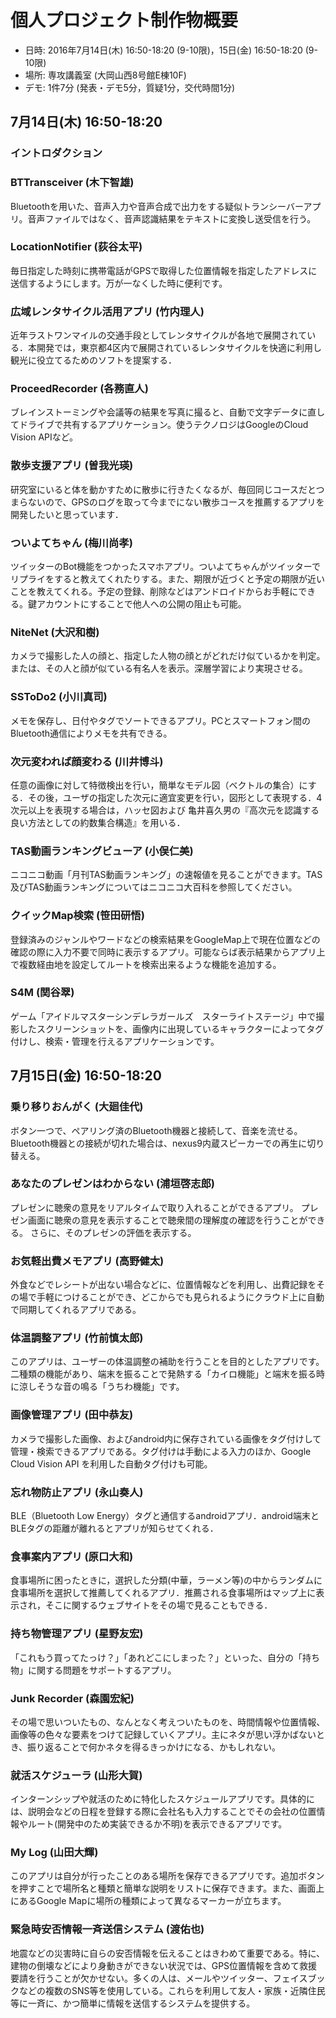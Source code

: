 個人プロジェクト制作物概要
========

* 日時: 2016年7月14日(木) 16:50-18:20 (9-10限)，15日(金) 16:50-18:20 (9-10限)
* 場所: 専攻講義室 (大岡山西8号館E棟10F)
* デモ: 1件7分 (発表・デモ5分，質疑1分，交代時間1分)

## 7月14日(木) 16:50-18:20

### イントロダクション

### BTTransceiver (木下智雄)

Bluetoothを用いた、音声入力や音声合成で出力をする疑似トランシーバーアプリ。音声ファイルではなく、音声認識結果をテキストに変換し送受信を行う。

### LocationNotifier (荻谷太平)

毎日指定した時刻に携帯電話がGPSで取得した位置情報を指定したアドレスに送信するようにします。万が一なくした時に便利です。

### 広域レンタサイクル活用アプリ (竹内理人)

近年ラストワンマイルの交通手段としてレンタサイクルが各地で展開されている．本開発では，東京都4区内で展開されているレンタサイクルを快適に利用し観光に役立てるためのソフトを提案する．

### ProceedRecorder (各務直人)

ブレインストーミングや会議等の結果を写真に撮ると、自動で文字データに直してドライブで共有するアプリケーション。使うテクノロジはGoogleのCloud Vision APIなど。

### 散歩支援アプリ (曽我光瑛)

研究室にいると体を動かすために散歩に行きたくなるが、毎回同じコースだとつまらないので、GPSのログを取って今までにない散歩コースを推薦するアプリを開発したいと思っています．

### ついよてちゃん (梅川尚孝)

ツイッターのBot機能をつかったスマホアプリ。ついよてちゃんがツイッターでリプライをすると教えてくれたりする。また、期限が近づくと予定の期限が近いことを教えてくれる。予定の登録、削除などはアンドロイドからお手軽にできる。鍵アカウントにすることで他人への公開の阻止も可能。

### NiteNet (大沢和樹)

カメラで撮影した人の顔と、指定した人物の顔とがどれだけ似ているかを判定。または、その人と顔が似ている有名人を表示。深層学習により実現させる。

### SSToDo2 (小川真司)

メモを保存し、日付やタグでソートできるアプリ。PCとスマートフォン間のBluetooth通信によりメモを共有できる。

### 次元変われば顔変わる (川井博斗)

任意の画像に対して特徴検出を行い，簡単なモデル図（ベクトルの集合）にする．その後，ユーザの指定した次元に適宜変更を行い，図形として表現する．4次元以上を表現する場合は，ハッセ図および 亀井喜久男の『高次元を認識する良い方法としての約数集合構造』を用いる．

### TAS動画ランキングビューア (小俣仁美)

ニコニコ動画「月刊TAS動画ランキング」の速報値を見ることができます。TAS及びTAS動画ランキングについてはニコニコ大百科を参照してください。

### クイックMap検索 (笹田研悟)

登録済みのジャンルやワードなどの検索結果をGoogleMap上で現在位置などの確認の際に入力不要で同時に表示するアプリ。可能ならば表示結果からアプリ上で複数経由地を設定してルートを検索出来るような機能を追加する。

### S4M (関谷翠)

ゲーム「アイドルマスターシンデレラガールズ　スターライトステージ」中で撮影したスクリーンショットを、画像内に出現しているキャラクターによってタグ付けし、検索・管理を行えるアプリケーションです。


## 7月15日(金) 16:50-18:20

### 乗り移りおんがく (大廻佳代)

ボタン一つで、ペアリング済のBluetooth機器と接続して、音楽を流せる。Bluetooth機器との接続が切れた場合は、nexus9内蔵スピーカーでの再生に切り替える。

### あなたのプレゼンはわからない (浦垣啓志郎)

プレゼンに聴衆の意見をリアルタイムで取り入れることができるアプリ。
プレゼン画面に聴衆の意見を表示することで聴衆間の理解度の確認を行うことができる。
さらに、そのプレゼンの評価を表示する。

### お気軽出費メモアプリ (高野健太)

外食などでレシートが出ない場合などに、位置情報などを利用し、出費記録をその場で手軽につけることができ、どこからでも見られるようにクラウド上に自動で同期してくれるアプリである。

### 体温調整アプリ (竹前慎太郎)

このアプリは、ユーザーの体温調整の補助を行うことを目的としたアプリです。二種類の機能があり、端末を振ることで発熱する「カイロ機能」と端末を振る時に涼しそうな音の鳴る「うちわ機能」です。

### 画像管理アプリ (田中恭友)

カメラで撮影した画像、およびandroid内に保存されている画像をタグ付けして管理・検索できるアプリである。タグ付けは手動による入力のほか、Google Cloud Vision API を利用した自動タグ付けも可能。

### 忘れ物防止アプリ (永山奏人)

BLE（Bluetooth Low Energy）タグと通信するandroidアプリ．android端末とBLEタグの距離が離れるとアプリが知らせてくれる．

### 食事案内アプリ (原口大和)

食事場所に困ったときに，選択した分類(中華，ラーメン等)の中からランダムに食事場所を選択して推薦してくれるアプリ．推薦される食事場所はマップ上に表示され，そこに関するウェブサイトをその場で見ることもできる．

### 持ち物管理アプリ (星野友宏)

「これもう買ってたっけ？」「あれどこにしまった？」といった、自分の「持ち物」に関する問題をサポートするアプリ。

### Junk Recorder (森園宏紀)

その場で思いついたもの、なんとなく考えついたものを、時間情報や位置情報、画像等の色々な要素をつけて記録していくアプリ。主にネタが思い浮かばないとき、振り返ることで何かネタを得るきっかけになる、かもしれない。

### 就活スケジューラ (山形大賀)

インターンシップや就活のために特化したスケジュールアプリです。具体的には、説明会などの日程を登録する際に会社名も入力することでその会社の位置情報やルート(開発中のため実装できるか不明)を表示できるアプリです。

### My Log (山田大輝)

このアプリは自分が行ったことのある場所を保存できるアプリです。追加ボタンを押すことで場所名と種類と簡単な説明をリストに保存できます。また、画面上にあるGoogle Mapに場所の種類によって異なるマーカーが立ちます。

### 緊急時安否情報一斉送信システム (渡佑也)

地震などの災害時に自らの安否情報を伝えることはきわめて重要である。特に、建物の倒壊などにより身動きができない状況では、GPS位置情報を含めて救援要請を行うことが欠かせない。多くの人は、メールやツイッター、フェイスブックなどの複数のSNS等を使用している。これらを利用して友人・家族・近隣住民等に一斉に、かつ簡単に情報を送信するシステムを提供する。


